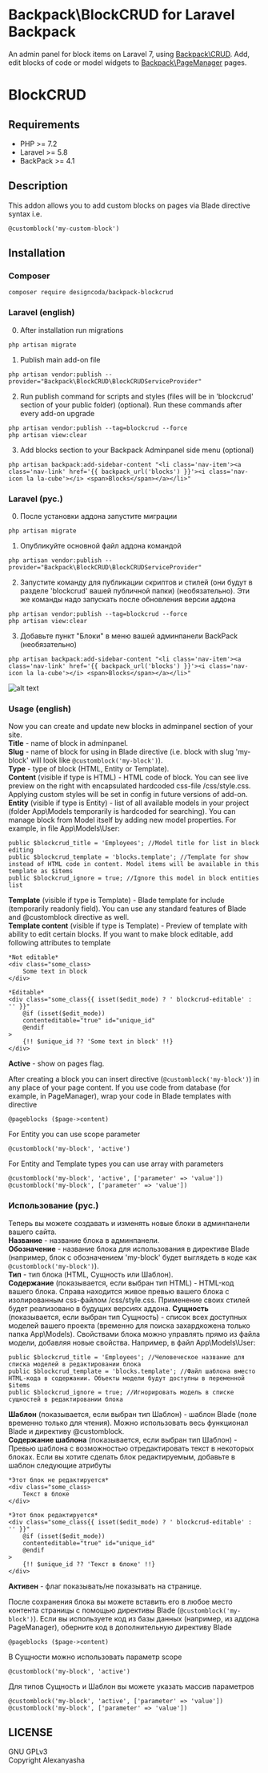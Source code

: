 # Backpack\BlockCRUD for Laravel Backpack

An admin panel for block items on Laravel 7, using [Backpack\CRUD](https://github.com/Laravel-Backpack/crud). Add, edit blocks of code or model widgets to [Backpack\PageManager](https://github.com/Laravel-Backpack/pagemanager) pages. 

# BlockCRUD

## Requirements
- PHP >= 7.2
- Laravel >= 5.8
- BackPack >= 4.1
 
## Description
This addon allows you to add custom blocks on pages via Blade directive syntax i.e.
```
@customblock('my-custom-block')
```


## Installation

### Composer
```
composer require designcoda/backpack-blockcrud
```

### Laravel (english)

0. After installation run migrations 
```
php artisan migrate
```

1. Publish main add-on file
```
php artisan vendor:publish --provider="Backpack\BlockCRUD\BlockCRUDServiceProvider"
```

2. Run publish command for scripts and styles (files will be in 'blockcrud' section of your public folder) (optional). Run these commands after every add-on upgrade
```
php artisan vendor:publish --tag=blockcrud --force
php artisan view:clear
```

3. Add blocks section to your Backpack Adminpanel side menu (optional)
```
php artisan backpack:add-sidebar-content "<li class='nav-item'><a class='nav-link' href='{{ backpack_url('blocks') }}'><i class='nav-icon la la-cube'></i> <span>Blocks</span></a></li>"
```


### Laravel (рус.)

0. После установки аддона запустите миграции 
```
php artisan migrate
```

1. Опубликуйте основной файл аддона командой
```
php artisan vendor:publish --provider="Backpack\BlockCRUD\BlockCRUDServiceProvider"
```

2. Запустите команду для публикации скриптов и стилей (они будут в разделе 'blockcrud' вашей публичной папки) (необязательно). Эти же команды надо запускать после обновления версии аддона  
```
php artisan vendor:publish --tag=blockcrud --force
php artisan view:clear
```

3. Добавьте пункт "Блоки" в меню вашей админпанели BackPack (необязательно)
```
php artisan backpack:add-sidebar-content "<li class='nav-item'><a class='nav-link' href='{{ backpack_url('blocks') }}'><i class='nav-icon la la-cube'></i> <span>Blocks</span></a></li>"
```  


![alt text](http://dl4.joxi.net/drive/2020/09/08/0003/2602/219690/90/ce45fd6f72.png "Live preview")  


### Usage (english)

Now you can create and update new blocks in adminpanel section of your site.  
**Title** - name of block in adminpanel.  
**Slug** - name of block for using in Blade directive (i.e. block with slug 'my-block' will look like `@customblock('my-block')`).  
**Type** - type of block (HTML, Entity or Template).  
**Content** (visible if type is HTML) - HTML code of block. You can see live preview on the right with encapsulated hardcoded css-file /css/style.css. Applying custom styles will be set in config in future versions of add-on.  
**Entity** (visible if type is Entity) - list of all available models in your project (folder App\Models temporarily is hardcoded for searching). You can manage block from Model itself by adding new model properties. For example, in file App\Models\User:  
```
public $blockcrud_title = 'Employees'; //Model title for list in block editing
public $blockcrud_template = 'blocks.template'; //Template for show instead of HTML code in content. Model items will be available in this template as $items
public $blockcrud_ignore = true; //Ignore this model in block entities list
```
**Template** (visible if type is Template) - Blade template for include (temporarily readonly field). You can use any standard features of Blade and @customblock directive as well.  
**Template content** (visible if type is Template) - Preview of template with ability to edit certain blocks. If you want to make block editable, add following attributes to template  
```
*Not editable*  
<div class="some_class>
    Some text in block
</div>
```  
```
*Editable*  
<div class="some_class{{ isset($edit_mode) ? ' blockcrud-editable' : '' }}"
    @if (isset($edit_mode))
    contenteditable="true" id="unique_id"
    @endif
>
    {!! $unique_id ?? 'Some text in block' !!}
</div>
```  
**Active** - show on pages flag.  

After creating a block you can insert directive (`@customblock('my-block')`) in any place of your page content. If you use code from database (for example, in PageManager), wrap your code in Blade templates with directive
```
@pageblocks ($page->content)
```
For Entity you can use scope parameter  
```
@customblock('my-block', 'active')
```
For Entity and Template types you can use array with parameters  
```
@customblock('my-block', 'active', ['parameter' => 'value'])
@customblock('my-block', ['parameter' => 'value'])
```

### Использование (рус.)

Теперь вы можете создавать и изменять новые блоки в админпанели вашего сайта.  
**Название** - название блока в админпанели.  
**Обозначение** - название блока для использования в директиве Blade (например, блок с обозначением 'my-block' будет выглядеть в коде как `@customblock('my-block')`).  
**Тип** - тип блока (HTML, Сущность или Шаблон).  
**Содержание** (показывается, если выбран тип HTML) - HTML-код вашего блока. Справа находится живое превью вашего блока с изолированным css-файлом /css/style.css. Применение своих стилей будет реализовано в будущих версиях аддона. 
**Сущность** (показывается, если выбран тип Сущность) - список всех доступных моделей вашего проекта (временно для поиска захардкожена только папка App\Models). Свойствами блока можно управлять прямо из файла модели, добавляя новые свойства. Например, в файл App\Models\User:  
```
public $blockcrud_title = 'Employees'; //Человеческое название для списка моделей в редактировании блока
public $blockcrud_template = 'blocks.template'; //Файл шаблона вместо HTML-кода в содержании. Объекты модели будут доступны в переменной $items
public $blockcrud_ignore = true; //Игнорировать модель в списке сущностей в редактировании блока
``` 
**Шаблон** (показывается, если выбран тип Шаблон) - шаблон Blade (поле временно только для чтения). Можно использовать весь функционал Blade и директиву @customblock.  
**Содержание шаблона** (показывается, если выбран тип Шаблон) - Превью шаблона с возможностью отредактировать текст в некоторых блоках. Если вы хотите сделать блок редактируемым, добавьте в шаблон следующие атрибуты  
```
*Этот блок не редактируется*  
<div class="some_class>
    Текст в блоке
</div>
```  
```
*Этот блок редактируется*  
<div class="some_class{{ isset($edit_mode) ? ' blockcrud-editable' : '' }}"
    @if (isset($edit_mode))
    contenteditable="true" id="unique_id"
    @endif
>
    {!! $unique_id ?? 'Текст в блоке' !!}
</div>
```  
**Активен** - флаг показывать/не показывать на странице.  

После сохранения блока вы можете вставить его в любое место контента страницы с помощью директивы Blade (`@customblock('my-block')`). Если вы используете код из базы данных (например, из аддона PageManager), оберните код в дополнительную директиву Blade
```
@pageblocks ($page->content)
```
В Сущности можно использовать параметр scope  
```
@customblock('my-block', 'active')
```
Для типов Сущность и Шаблон вы можете указать массив параметров  
```
@customblock('my-block', 'active', ['parameter' => 'value'])
@customblock('my-block', ['parameter' => 'value'])
```


## LICENSE
GNU GPLv3  
Copyright Alexanyasha